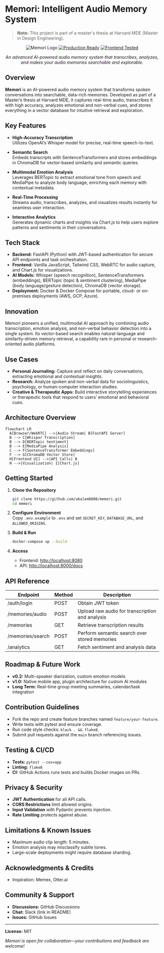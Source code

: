 # Memori: Intelligent Audio Memory System

> **Note:** This project is part of a master's thesis at Harvard MDE (Master in Design Engineering).

<div align="center">

![Memori Logo](https://img.shields.io/badge/Memori-Audio%20Memory%20System-blue?style=for-the-badge)
[![Production Ready](https://img.shields.io/badge/Production-Ready-green?style=for-the-badge)](./BACKEND_TESTING_COMPLETE.md)
[![Frontend Tested](https://img.shields.io/badge/Frontend-Validated-green?style=for-the-badge)](./FRONTEND_TESTING_COMPLETE.md)

*An advanced AI-powered audio memory system that transcribes, analyzes, and makes your audio memories searchable and explorable.*

</div>

## Overview

**Memori** is an AI-powered audio memory system that transforms spoken conversations into searchable, data-rich memories. Developed as part of a Master’s thesis at Harvard MDE, it captures real-time audio, transcribes it with high accuracy, analyzes emotional and non-verbal cues, and stores everything in a vector database for intuitive retrieval and exploration.

## Key Features

- **High-Accuracy Transcription**  
  Utilizes OpenAI’s Whisper model for precise, real-time speech-to-text.

- **Semantic Search**  
  Embeds transcripts with SentenceTransformers and stores embeddings in ChromaDB for vector-based similarity and semantic queries.

- **Multimodal Emotion Analysis**  
  Leverages BERTopic to extract emotional tone from speech and MediaPipe to analyze body language, enriching each memory with contextual metadata.

- **Real-Time Processing**  
  Streams audio, transcribes, analyzes, and visualizes results instantly for seamless user interaction.

- **Interactive Analytics**  
  Generates dynamic charts and insights via Chart.js to help users explore patterns and sentiments in their conversations.

## Tech Stack

- **Backend:** FastAPI (Python) with JWT-based authentication for secure API endpoints and task orchestration.
- **Frontend:** Vanilla JavaScript, Tailwind CSS, WebRTC for audio capture, and Chart.js for visualizations.
- **AI Models:** Whisper (speech recognition), SentenceTransformers (embeddings), BERTopic (topic & sentiment clustering), MediaPipe (body language/gesture detection), ChromaDB (vector storage).
- **Deployment:** Docker & Docker Compose for portable, cloud- or on-premises deployments (AWS, GCP, Azure).

## Innovation

Memori pioneers a unified, multimodal AI approach by combining audio transcription, emotion analysis, and non-verbal behavior detection into a single system. Its vector-based search enables natural-language and similarity-driven memory retrieval, a capability rare in personal or research-oriented audio platforms.

## Use Cases

- **Personal Journaling:** Capture and reflect on daily conversations, extracting emotional and contextual insights.
- **Research:** Analyze spoken and non-verbal data for sociolinguistics, psychology, or human-computer interaction studies.
- **Creative & Therapeutic Apps:** Build interactive storytelling experiences or therapeutic tools that respond to users’ emotional and behavioral cues.

## Architecture Overview

```mermaid
flowchart LR
  A[Browser/WebRTC] -->|Audio Stream| B[FastAPI Server]
  B --> C[Whisper Transcription]
  B --> D[BERTopic Sentiment]
  B --> E[MediaPipe Analysis]
  C --> F[SentenceTransformer Embeddings]
  F --> G[ChromaDB Vector Store]
  H[Frontend UI] -->|API Calls| B
  H -->|Visualization| I[Chart.js]
```

## Getting Started

1. **Clone the Repository**

   ```bash
   git clone https://github.com/akalem0808/memori.git
   cd memori
   ```
2. **Configure Environment**  
   Copy `.env.example` to `.env` and set `SECRET_KEY`, `DATABASE_URL`, and `ALLOWED_ORIGINS`.
3. **Build & Run**

   ```bash
   docker-compose up --build
   ```
4. **Access**

   - Frontend: [http://localhost:8080](http://localhost:8080)
   - API: [http://localhost:8000/docs](http://localhost:8000/docs)

## API Reference

| Endpoint             | Method | Description                                     |
|----------------------|--------|-------------------------------------------------|
| /auth/login          | POST   | Obtain JWT token                                |
| /memories/audio      | POST   | Upload raw audio for transcription and analysis |
| /memories            | GET    | Retrieve transcription results                  |
| /memories/search     | POST   | Perform semantic search over stored memories    |
| /analytics           | GET    | Fetch sentiment and analysis data               |

## Roadmap & Future Work

- **v0.2:** Multi-speaker diarization, custom emotion models
- **v1.0:** Native mobile app, plugin architecture for custom AI modules
- **Long Term:** Real-time group meeting summaries, calendar/task integration

## Contribution Guidelines

- Fork the repo and create feature branches named `feature/your-feature`.
- Write tests with pytest and ensure coverage.
- Run code style checks: `black . && flake8`.
- Submit pull requests against the `main` branch referencing issues.

## Testing & CI/CD

- **Tests:** `pytest --cov=app`
- **Linting:** `flake8`
- **CI:** GitHub Actions runs tests and builds Docker images on PRs.

## Privacy & Security

- **JWT Authentication** for all API calls.
- **CORS Restrictions** limit allowed origins.
- **Input Validation** with Pydantic prevents injection.
- **Rate Limiting** protects against abuse.

## Limitations & Known Issues

- Maximum audio clip length: 5 minutes.
- Emotion analysis may misclassify subtle tones.
- Large-scale deployments might require database sharding.

## Acknowledgments & Credits

- Inspiration: Memex, Otter.ai

## Community & Support

- **Discussions:** GitHub Discussions
- **Chat:** Slack (link in README)
- **Issues:** GitHub Issues

---

**License:** MIT

*Memori is open for collaboration—your contributions and feedback are welcome!*